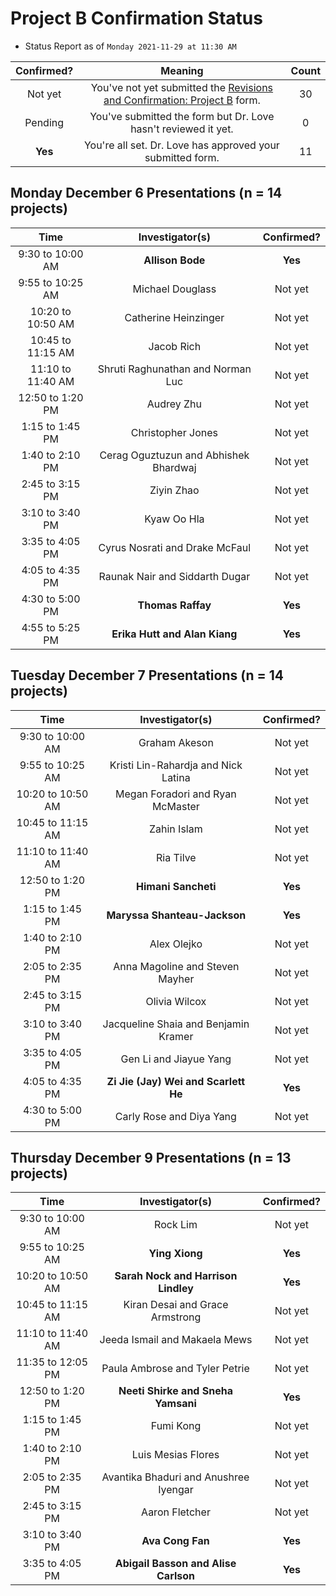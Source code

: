 # Project B Confirmation Status 

- Status Report as of `Monday 2021-11-29 at 11:30 AM`

Confirmed? | Meaning | Count
:---: | :----: | :----:
Not yet | You've not yet submitted the [Revisions and Confirmation: Project B](https://bit.ly/431-2021-projectB-confirmation) form. | 30
Pending | You've submitted the form but Dr. Love hasn't reviewed it yet. | 0
**Yes** | You're all set. Dr. Love has approved your submitted form. | 11

## Monday December 6 Presentations (n = 14 projects)

Time | Investigator(s) | Confirmed?
:-------: | :---: | :---:
9:30 to 10:00 AM | **Allison Bode** | **Yes**
9:55 to 10:25 AM | Michael Douglass | Not yet
10:20 to 10:50 AM	| Catherine Heinzinger | Not yet
10:45 to 11:15 AM	| Jacob Rich | Not yet
11:10 to 11:40 AM	| Shruti Raghunathan and Norman Luc | Not yet
12:50 to 1:20 PM	| Audrey Zhu | Not yet
1:15 to 1:45 PM	| Christopher Jones | Not yet
1:40 to 2:10 PM	| Cerag Oguztuzun and Abhishek Bhardwaj | Not yet
2:45 to 3:15 PM |	Ziyin Zhao | Not yet
3:10 to 3:40 PM	| Kyaw Oo Hla | Not yet
3:35 to 4:05 PM	| Cyrus Nosrati and Drake McFaul | Not yet
4:05 to 4:35 PM	| Raunak Nair and Siddarth Dugar | Not yet
4:30 to 5:00 PM	| **Thomas Raffay** | **Yes**
4:55 to 5:25 PM	| **Erika Hutt and Alan Kiang** | **Yes**

## Tuesday December 7 Presentations (n = 14 projects)

Time | Investigator(s) | Confirmed?
:-------: | :---: | :---:
9:30 to 10:00 AM	| Graham Akeson | Not yet
9:55 to 10:25 AM	 | Kristi Lin-Rahardja and Nick Latina | Not yet
10:20 to 10:50 AM	| Megan Foradori and Ryan McMaster | Not yet
10:45 to 11:15 AM	| Zahin Islam | Not yet
11:10 to 11:40 AM	| Ria Tilve | Not yet
12:50 to 1:20 PM	|	**Himani Sancheti** | **Yes**
1:15 to 1:45 PM	|	**Maryssa Shanteau-Jackson** | **Yes**
1:40 to 2:10 PM	|	Alex Olejko | Not yet
2:05 to 2:35 PM	| Anna Magoline and Steven Mayher | Not yet
2:45 to 3:15 PM	|	Olivia Wilcox | Not yet
3:10 to 3:40 PM	| Jacqueline Shaia and Benjamin Kramer | Not yet
3:35 to 4:05 PM	|	Gen Li and Jiayue Yang | Not yet
4:05 to 4:35 PM	|	**Zi Jie (Jay) Wei and Scarlett He** | **Yes**
4:30 to 5:00 PM	|	Carly Rose and Diya Yang | Not yet

## Thursday December 9 Presentations (n = 13 projects)

Time | Investigator(s) | Confirmed?
:-------: | :---: | :---:
9:30 to 10:00 AM	| Rock Lim | Not yet
9:55 to 10:25 AM	| **Ying Xiong** | **Yes**
10:20 to 10:50 AM	| **Sarah Nock and Harrison Lindley** | **Yes**
10:45 to 11:15 AM	| Kiran Desai and Grace Armstrong | Not yet
11:10 to 11:40 AM	| Jeeda Ismail and Makaela Mews | Not yet
11:35 to 12:05 PM	| Paula Ambrose and Tyler Petrie | Not yet
12:50 to 1:20 PM	| **Neeti Shirke and Sneha Yamsani** | **Yes**
1:15 to 1:45 PM	| Fumi Kong | Not yet
1:40 to 2:10 PM	| Luis Mesias Flores | Not yet
2:05 to 2:35 PM	| Avantika Bhaduri and Anushree Iyengar | Not yet
2:45 to 3:15 PM	| Aaron Fletcher | Not yet
3:10 to 3:40 PM	| **Ava Cong Fan** | **Yes**
3:35 to 4:05 PM	| **Abigail Basson and Alise Carlson** | **Yes**

